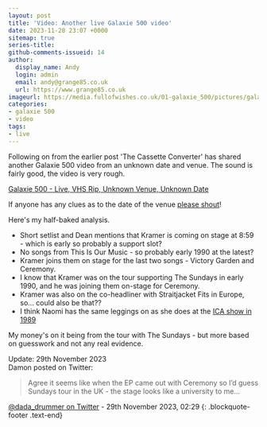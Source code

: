 ```yaml
---
layout: post
title: 'Video: Another live Galaxie 500 video'
date: 2023-11-28 23:07 +0000
sitemap: true
series-title:
github-comments-issueid: 14
author:
  display_name: Andy
  login: admin
  email: andy@grange85.co.uk
  url: https://www.grange85.co.uk
imageurl: https://media.fullofwishes.co.uk/01-galaxie_500/pictures/galaxie-500-live-vhs-rip-unknown-date-venue.png
categories:
- galaxie 500
- video
tags:
- live
---
```

Following on from the earlier post 'The Cassette Converter' has shared another Galaxie 500 video from an unknown date and venue. The sound is fairly good, the video is very rough.

[Galaxie 500 - Live, VHS Rip, Unknown Venue, Unknown Date](https://www.youtube.com/watch?v=VkGcOCI8n_U)

If anyone has any clues as to the date of the venue [please shout](/about/)!

Here's my half-baked analysis.

<!--more-->

- Short setlist and Dean mentions that Kramer is coming on stage at 8:59 -  which is early so probably a support slot?
- No songs from This Is Our Music - so probably early 1990 at the latest?
- Kramer joins them on stage for the last two songs - Victory Garden and Ceremony.
- I know that Kramer was on the tour supporting The Sundays in early 1990, and he was joining them on-stage for Ceremony.
- Kramer was also on the co-headliner with Straitjacket Fits in Europe, so... could also be that??
- I think Naomi has the same leggings on as she does at the [ICA show in 1989](/2012/07/19/photos-and-audio-galaxie-500-in-london-in-1989/)

My money's on it being from the tour with The Sundays - but more based on guesswork and not any real evidence.
 
Update: 29th November 2023  
Damon posted on Twitter:

> Agree it seems like when the EP came out with Ceremony so I’d guess Sundays tour in the UK - the stage looks like a university to me…

[@dada_drummer on Twitter](https://twitter.com/dada_drummer/status/1729689086028316973) - 29th November 2023, 02:29
{: .blockquote-footer .text-end}
